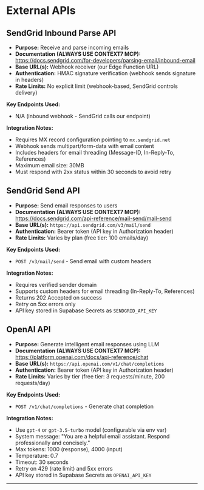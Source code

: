 # External APIs

## SendGrid Inbound Parse API

- **Purpose:** Receive and parse incoming emails
- **Documentation (ALWAYS USE CONTEXT7 MCP):** https://docs.sendgrid.com/for-developers/parsing-email/inbound-email
- **Base URL(s):** Webhook receiver (our Edge Function URL)
- **Authentication:** HMAC signature verification (webhook sends signature in headers)
- **Rate Limits:** No explicit limit (webhook-based, SendGrid controls delivery)

**Key Endpoints Used:**
- N/A (inbound webhook - SendGrid calls our endpoint)

**Integration Notes:**
- Requires MX record configuration pointing to `mx.sendgrid.net`
- Webhook sends multipart/form-data with email content
- Includes headers for email threading (Message-ID, In-Reply-To, References)
- Maximum email size: 30MB
- Must respond with 2xx status within 30 seconds to avoid retry

## SendGrid Send API

- **Purpose:** Send email responses to users
- **Documentation (ALWAYS USE CONTEXT7 MCP):** https://docs.sendgrid.com/api-reference/mail-send/mail-send
- **Base URL(s):** `https://api.sendgrid.com/v3/mail/send`
- **Authentication:** Bearer token (API key in Authorization header)
- **Rate Limits:** Varies by plan (free tier: 100 emails/day)

**Key Endpoints Used:**
- `POST /v3/mail/send` - Send email with custom headers

**Integration Notes:**
- Requires verified sender domain
- Supports custom headers for email threading (In-Reply-To, References)
- Returns 202 Accepted on success
- Retry on 5xx errors only
- API key stored in Supabase Secrets as `SENDGRID_API_KEY`

## OpenAI API

- **Purpose:** Generate intelligent email responses using LLM
- **Documentation (ALWAYS USE CONTEXT7 MCP):** https://platform.openai.com/docs/api-reference/chat
- **Base URL(s):** `https://api.openai.com/v1/chat/completions`
- **Authentication:** Bearer token (API key in Authorization header)
- **Rate Limits:** Varies by tier (free tier: 3 requests/minute, 200 requests/day)

**Key Endpoints Used:**
- `POST /v1/chat/completions` - Generate chat completion

**Integration Notes:**
- Use `gpt-4` or `gpt-3.5-turbo` model (configurable via env var)
- System message: "You are a helpful email assistant. Respond professionally and concisely."
- Max tokens: 1000 (response), 4000 (input)
- Temperature: 0.7
- Timeout: 30 seconds
- Retry on 429 (rate limit) and 5xx errors
- API key stored in Supabase Secrets as `OPENAI_API_KEY`

---
